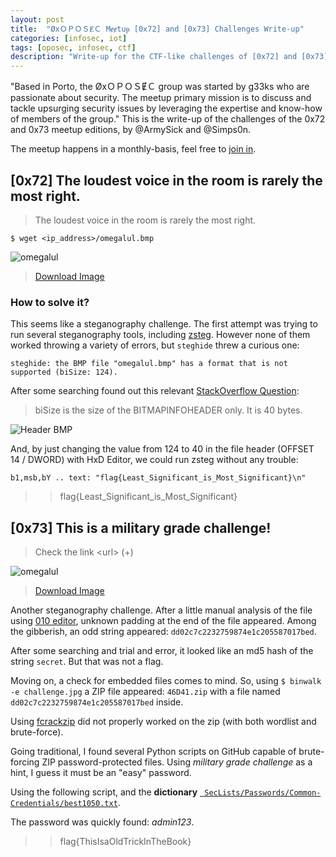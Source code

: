 ```yaml
---
layout: post
title:  "ØxＯＰＯＳɆＣ Mɇɇtuᵽ [0x72] and [0x73] Challenges Write-up"
categories: [infosec, iot]
tags: [oposec, infosec, ctf]
description: "Write-up for the CTF-like challenges of [0x72] and [0x73] edition of the ØxＯＰＯＳɆＣ Mɇɇtuᵽ"
---
```


"Based in Porto, the ØxＯＰＯＳɆＣ group was started by g33ks who are passionate about security. The meetup primary mission is to discuss and tackle upsurging security issues by leveraging the expertise and know-how of members of the group." This is the write-up of the challenges of the 0x72 and 0x73 meetup editions, by @ArmySick and @Simps0n.
<!--more-->

The meetup happens in a monthly-basis, feel free to [join in](https://www.meetup.com/0xOPOSEC/).

## [0x72] The loudest voice in the room is rarely the most right.

> The loudest voice in the room is rarely the most right.

```$ wget <ip_address>/omegalul.bmp```

![omegalul](/images/oposec/omegalul.png)

> [Download Image](/images/oposec/omegalul.png)

### How to solve it?

This seems like a steganography challenge. The first attempt was trying to run several steganography tools, including [zsteg](https://github.com/zed-0xff/zsteg). However none of them worked throwing a variety of errors, but ```steghide``` threw a curious one:

```steghide: the BMP file "omegalul.bmp" has a format that is not supported (biSize: 124).``` 

After some searching found out this relevant [StackOverflow Question](https://stackoverflow.com/questions/25713117/what-is-the-difference-between-bisizeimage-bisize-and-bfsize): 

> biSize is the size of the BITMAPINFOHEADER only. It is 40 bytes.

![Header BMP](/images/oposec/headerBMP.png)

And, by just changing the value from 124 to 40 in the file header (OFFSET 14 / DWORD) with HxD Editor, we could run zsteg without any trouble: 

```b1,msb,bY .. text: "flag{Least_Significant_is_Most_Significant}\n"```

>> flag{Least_Significant_is_Most_Significant}


## [0x73] This is a military grade challenge!

>  Check the link \<url> (+) 

![omegalul](/images/oposec/challenge.jpg)

> [Download Image](/images/oposec/challenge.jpg)

Another steganography challenge. After a little manual analysis of the file using [010 editor](https://www.sweetscape.com/010editor/), unknown padding at the end of the file appeared. Among the gibberish, an odd string appeared: ```dd02c7c2232759874e1c205587017bed```.

After some searching and trial and error, it looked like an md5 hash of the string ```secret```. But that was not a flag.

Moving on, a check for embedded files comes to mind. So, using ```$ binwalk -e challenge.jpg``` a ZIP file appeared: ```46D41.zip``` with a file named ```dd02c7c2232759874e1c205587017bed``` inside.

Using [fcrackzip](https://github.com/hyc/fcrackzip) did not properly worked on the zip (with both wordlist and brute-force).

Going traditional, I found several Python scripts on GitHub capable of brute-forcing ZIP password-protected files. Using *military grade challenge* as a hint, I guess it must be an "easy" password. 

Using the following script, and the **dictionary** [```
SecLists/Passwords/Common-Credentials/best1050.txt```](https://github.com/danielmiessler/SecLists/blob/master/Passwords/Common-Credentials/best1050.txt).

<script src="https://gist.github.com/jpdias/569562c7c5ab57492ceec15e20345c25.js"></script>

The password was quickly found: *admin123*. 

>> flag{ThisIsaOldTrickInTheBook} 